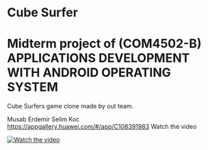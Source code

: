 # Cube Surfer
# Midterm project of (COM4502-B) APPLICATIONS DEVELOPMENT WITH ANDROID OPERATING SYSTEM

Cube Surfers game clone made by out team.

Musab Erdemir 
Selim Koc 
https://appgallery.huawei.com/#/app/C108391983
Watch the video

[![Watch the video](https://i3.ytimg.com/vi/AeplCUslc7Q/maxresdefault.jpg)](https://www.youtube.com/watch?v=AeplCUslc7Q)


